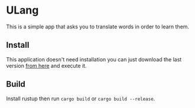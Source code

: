 # ULang
This is a simple app that asks you to translate words in order to learn them.
## Install
This application doesn't need installation you can just download the last version [from here](https://www.github.com/milvuasAquila/u-lang-native/release/latest) and execute it.
## Build
Install rustup then run `cargo build` or `cargo build --release`.

